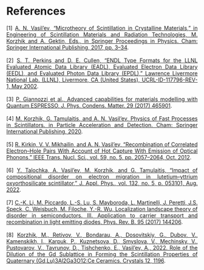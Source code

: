 # References
<div style="text-align: justify;">
[1] <a href="https://doi.org/10.1007/978-3-319-68465-9_1"  target="_blank" rel="noopener">A. N. Vasil’ev, “Microtheory of Scintillation in Crystalline Materials,” in Engineering of Scintillation Materials and Radiation Technologies, M. Korzhik and A. Gektin, Eds., in Springer Proceedings in Physics. Cham: Springer International Publishing, 2017, pp. 3–34</a>.
<br>
<br>
[2] <a href="https://doi.org/10.2172/15013373"  target="_blank" rel="noopener">S. T. Perkins and D. E. Cullen, “ENDL Type Formats for the LLNL Evaluated Atomic Data Library (EADL), Evaluated Electron Data Library (EEDL), and Evaluated Photon Data Library (EPDL),” Lawrence Livermore National Lab. (LLNL), Livermore, CA (United States), UCRL-ID-117796-REV-1, May 2002</a>.
<br>
<br>
[3] <a href="https://doi.org/10.1088/1361-648X/aa8f79"  target="_blank" rel="noopener">P. Giannozzi et al., Advanced capabilities for materials modelling with Quantum ESPRESSO, J. Phys. Condens. Matter. 29 (2017) 465901</a>.
<br>
<br>
[4] <a href="https://doi.org/10.1007/978-3-030-21966-6"  target="_blank" rel="noopener">M. Korzhik, G. Tamulaitis, and A. N. Vasil’ev, Physics of Fast Processes in Scintillators. in Particle Acceleration and Detection. Cham: Springer International Publishing, 2020</a>.
<br>
<br>
[5] <a href="https://doi.org/10.1109/TNS.2012.2194306"  target="_blank" rel="noopener">R. Kirkin, V. V. Mikhailin, and A. N. Vasil’ev, “Recombination of Correlated Electron–Hole Pairs With Account of Hot Capture With Emission of Optical Phonons,” IEEE Trans. Nucl. Sci., vol. 59, no. 5, pp. 2057–2064, Oct. 2012</a>.
<br>
<br>
[6] <a href="https://doi.org/10.1063/5.0098905"  target="_blank" rel="noopener">Y. Talochka, A. Vasil’ev, M. Korzhik, and G. Tamulaitis, “Impact of compositional disorder on electron migration in lutetium–yttrium oxyorthosilicate scintillator,” J. Appl. Phys., vol. 132, no. 5, p. 053101, Aug. 2022</a>.
<br>
<br>
[7] <a href="https://doi.org/10.1103/PhysRevB.95.144206"  target="_blank" rel="noopener">C.-K. Li, M. Piccardo, L.-S. Lu, S. Mayboroda, L. Martinelli, J. Peretti, J.S. Speck, C. Weisbuch, M. Filoche, Y.-R. Wu, Localization landscape theory of disorder in semiconductors. III. Application to carrier transport and recombination in light emitting diodes, Phys. Rev. B. 95 (2017) 144206</a>.
<br>
<br>
[8] <a href="https://doi.org/10.3390/cryst12091196"  target="_blank" rel="noopener">Korzhik, M., Retivov, V., Bondarau, A., Dosovitskiy, G., Dubov, V., Kamenskikh, I., Karpuk, P., Kuznetsova, D., Smyslova, V., Mechinsky, V., Pustovarov, V., Tavrunov, D., Tishchenko, E., Vasil’ev, A., 2022. Role of the Dilution of the Gd Sublattice in Forming the Scintillation Properties of Quaternary (Gd,Lu)3Al2Ga3O12:Ce Ceramics. Crystals 12, 1196</a>.
<br>
<br>
</div>